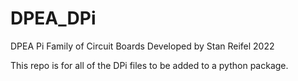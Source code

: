 # DPEA_DPi
DPEA Pi Family of Circuit Boards Developed by Stan Reifel 2022

This repo is for all of the DPi files to be added to a python package.
